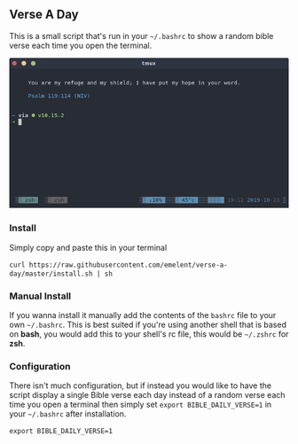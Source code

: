 ## Verse A Day

This is a small script that's run in your `~/.bashrc` to show a random bible verse
each time you open the terminal.

![alt shell screenshot](./screenshot.png)

### Install

Simply copy and paste this in your terminal

    curl https://raw.githubusercontent.com/emelent/verse-a-day/master/install.sh | sh


### Manual Install

If you wanna install it manually add the contents of the `bashrc` file
to your own `~/.bashrc`. This is best suited if you're using another shell
that is based on **bash**, you would add this to your shell's rc file, this would
be `~/.zshrc` for  **zsh**.

### Configuration

There isn't much configuration, but if instead you would like to have the script
display a single Bible verse each day instead of a random verse each time you
open a terminal then simply set `export BIBLE_DAILY_VERSE=1` in your `~/.bashrc`
after installation.

    export BIBLE_DAILY_VERSE=1
